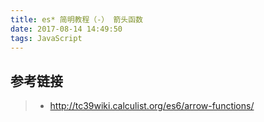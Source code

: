 ```yaml
---
title: es* 简明教程（-） 箭头函数
date: 2017-08-14 14:49:50
tags: JavaScript
---
```



## 参考链接

> * http://tc39wiki.calculist.org/es6/arrow-functions/
